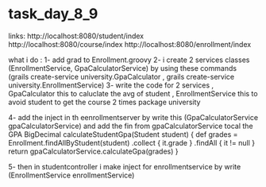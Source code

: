 # task_day_8_9
links:
http://localhost:8080/student/index
http://localhost:8080/course/index
http://localhost:8080/enrollment/index

what i do :
1- add grad to Enrollment.groovy
2- i create 2 services classes (EnrollmentService, GpaCalculatorService)
   by using these commands (grails create-service university.GpaCalculator , grails create-service university.EnrollmentService)
3- write the code for 2 services , GpaCalculator this to caluclate the avg of student , EnrollmentService this to avoid student to get the course 2 times 
   package university


4- add the inject in th eenrollmentserver by write this (GpaCalculatorService gpaCalculatorService) and add the fin from gpaCalculatorService tocal the GPA 
  BigDecimal calculateStudentGpa(Student student) {
        def grades = Enrollment.findAllByStudent(student)
                .collect { it.grade }
                .findAll { it != null }
        return gpaCalculatorService.calculateGpa(grades)
    }

5- then in studentcontroller i make inject for enrollmentservice by write (EnrollmentService enrollmentService)


